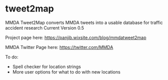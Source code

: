 # tweet2map
MMDA Tweet2Map converts MMDA tweets into a usable database for traffic accident research
Current Version 0.5

Project page here:
https://panjib.wixsite.com/blog/mmdatweet2map

MMDA Twitter Page here:
https://twitter.com/MMDA

To do:
- Spell checker for location strings
- More user options for what to do with new locations
